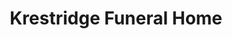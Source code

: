 ---
title: "Krestridge Funeral Home"
url: /levelland/krestridge-funeral-home/
shop: funeral directors
---